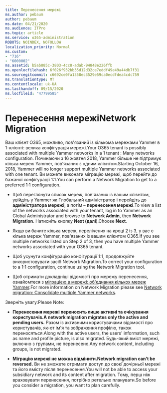 ```yaml
---
title: Перенесення мережі
ms.author: pebaum
author: pebaum
ms.date: 04/21/2020
ms.audience: ITPro
ms.topic: article
ms.service: o365-administration
ROBOTS: NOINDEX, NOFOLLOW
localization_priority: Normal
ms.custom:
- "716"
- "6000002"
ms.assetid: b5ab885c-3803-4cc8-adab-94848e226ffb
ms.openlocfilehash: 6f026f932bb35d12d32ce7eddf49e49a44db7f31
ms.sourcegitcommit: c6692ce0fa1358ec3529e59ca0ecdfdea4cdc759
ms.translationtype: MT
ms.contentlocale: uk-UA
ms.lasthandoff: 09/15/2020
ms.locfileid: "47799585"
---
```

# <a name="network-migration"></a><span data-ttu-id="86826-102">Перенесення мережі</span><span class="sxs-lookup"><span data-stu-id="86826-102">Network Migration</span></span>

<span data-ttu-id="86826-103">Ваш клієнт O365, можливо, пов'язаний із кількома мережами Yammer в 1-клієнті: велика конфігурація мережі.</span><span class="sxs-lookup"><span data-stu-id="86826-103">Your O365 tenant is possibly associated with multiple Yammer networks in a 1 tenant : Many networks configuration.</span></span> <span data-ttu-id="86826-104">Починаючи з 16 жовтня 2018, Yammer більше не підтримує кілька мереж Yammer, пов'язаних з одним клієнтом.</span><span class="sxs-lookup"><span data-stu-id="86826-104">Starting October 16, 2018, Yammer will no longer support multiple Yammer networks associated with one tenant.</span></span> <span data-ttu-id="86826-105">Ви можете виконати міграцію мережі, щоб перейти до бажаної конфігурації 1:1.</span><span class="sxs-lookup"><span data-stu-id="86826-105">You can perform a Network Migration to get to a preferred 1:1 configuration.</span></span>
  
- <span data-ttu-id="86826-106">Щоб переглянути список мереж, пов'язаних із вашим клієнтом, увійдіть у Yammer як Глобальний адміністратор і перейдіть до **адміністратора мережі**, а потім – **перенесення мережі**.</span><span class="sxs-lookup"><span data-stu-id="86826-106">To view a list of the networks associated with your tenant, log in to Yammer as an Global Administrator and browse to **Network Admin**, then **Network Migration**.</span></span> <span data-ttu-id="86826-107">Натисніть кнопку **Next (далі**).</span><span class="sxs-lookup"><span data-stu-id="86826-107">Choose **Next**.</span></span>

- <span data-ttu-id="86826-108">Якщо ви бачите кілька мереж, перелічених на кроці 2 із 3, у вас є кілька мереж Yammer, пов'язаних із вашим клієнтом O365.</span><span class="sxs-lookup"><span data-stu-id="86826-108">If you see multiple networks listed on Step 2 of 3, then you have multiple Yammer networks associated with your O365 tenant.</span></span>

- <span data-ttu-id="86826-109">Щоб усунути конфігурацію конфігурації 1:1, продовжуйте використовувати засіб Network Migration.</span><span class="sxs-lookup"><span data-stu-id="86826-109">To correct your configuration to a 1:1 configuration, continue using the Network Migration tool.</span></span>

- <span data-ttu-id="86826-110">Щоб отримати докладніші відомості про мережу перенесення, ознайомтеся з [міграцією в мережі: об'єднання кількох мереж Yammer](https://docs.microsoft.com/yammer/configure-your-yammer-network/consolidate-multiple-yammer-networks).</span><span class="sxs-lookup"><span data-stu-id="86826-110">For more information on Network Migration please see [Network migration: Consolidate multiple Yammer networks](https://docs.microsoft.com/yammer/configure-your-yammer-network/consolidate-multiple-yammer-networks).</span></span>

<span data-ttu-id="86826-111">Зверніть увагу:</span><span class="sxs-lookup"><span data-stu-id="86826-111">Please Note:</span></span>
  
- <span data-ttu-id="86826-112">**Перенесення мережі переносить лише активні та очікування користувачів.**</span><span class="sxs-lookup"><span data-stu-id="86826-112">**A network migration migrates only the active and pending users.**</span></span> <span data-ttu-id="86826-113">Разом із активними користувачами відомості про користувачів, як-от ім'я та зображення профілю, також переносяться.</span><span class="sxs-lookup"><span data-stu-id="86826-113">Along with the active users, the users' information, such as name and profile picture, is also migrated.</span></span> <span data-ttu-id="86826-114">Будь-який вміст мережі, включно з групами, не перенесено.</span><span class="sxs-lookup"><span data-stu-id="86826-114">Any network content, including groups, is not migrated.</span></span>

- <span data-ttu-id="86826-115">**Міграцію мережі не можна відмінити.**</span><span class="sxs-lookup"><span data-stu-id="86826-115">**Network migration can't be reversed.**</span></span> <span data-ttu-id="86826-116">Ви не зможете отримати доступ до своєї дочірньої мережі та його вмісту після перенесення.</span><span class="sxs-lookup"><span data-stu-id="86826-116">You will not be able to access your subsidiary network and its content after migration.</span></span> <span data-ttu-id="86826-117">Тому, перш ніж враховувати перенесення, потрібно ретельно планувати.</span><span class="sxs-lookup"><span data-stu-id="86826-117">So before you consider a migration, you want to plan carefully.</span></span>
